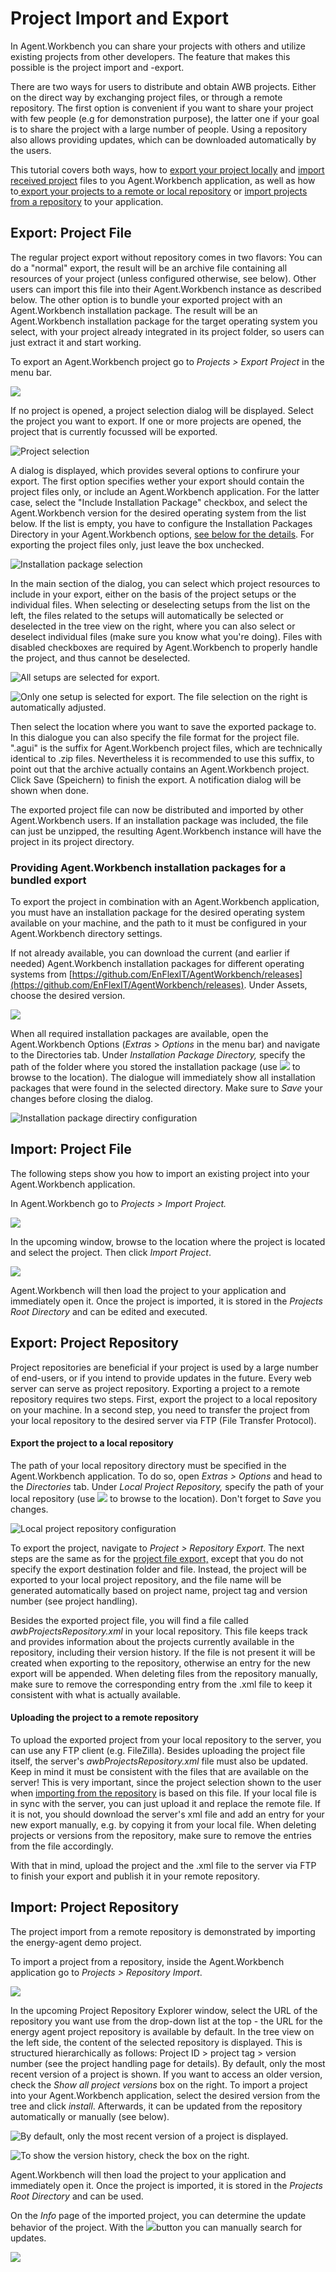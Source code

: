 # Project Import and Export

In Agent.Workbench you can share your projects with others and utilize existing projects from other developers. The feature that makes this possible is the project import and -export.

There are two ways for users to distribute and obtain AWB projects. Either on the direct way by exchanging project files, or through a remote repository. The first option is convenient if you want to share your project with few people \(e.g for demonstration purpose\), the latter one if your goal is to share the project with a large number of people. Using a repository also allows providing updates, which can be downloaded automatically by the users.

This tutorial covers both ways, how to [export your project locally](project-import-and-export.md#export-project-file) and [import received project](project-import-and-export.md#import-project-file) files to you Agent.Workbench application, as well as how to[ export your projects to a remote or local repository](project-import-and-export.md#export-project-repository) or [import projects from a repository](project-import-and-export.md#import-project-repository) to your application.

## Export: Project File

The regular project export without repository comes in two flavors: You can do a "normal" export, the result will be an archive file containing all resources of your project \(unless configured otherwise, see below\). Other users can import this file into their Agent.Workbench instance as described below. The other option is to bundle your exported project with an Agent.Workbench installation package. The result will be an Agent.Workbench installation package for the target operating system you select, with your project already integrated in its project folder, so users can just extract it and start working.

To export an Agent.Workbench project go to _Projects &gt; Export Project_ in the menu bar.

![](../../.gitbook/assets/exportproject.jpg)

If no project is opened, a project selection dialog will be displayed. Select the project you want to export. If one or more projects are opened, the project that is currently focussed will be exported.

![Project selection](../../.gitbook/assets/selectprojecttoexport.jpg)

A dialog is displayed, which provides several options to confirure your export. The first option specifies wether your export should contain the project files only, or include an Agent.Workbench application. For the latter case, select the "Include Installation Package" checkbox, and select the Agent.Workbench version for the desired operating system from the list below. If the list is empty, you have to configure the Installation Packages Directory in your Agent.Workbench options, [see below for the details](project-import-and-export.md#providing-agent-workbench-installation-packages-for-a-bundled-export). For exporting the project files only, just leave the box unchecked.

![Installation package selection](../../.gitbook/assets/projectexportchooseinstallationpackage.jpg)

In the main section of the dialog, you can select which project resources to include in your export, either on the basis of the project setups or the individual files. When selecting or deselecting setups from the list on the left, the files related to the setups will automatically be selected or deselected in the tree view on the right, where you can also select or deselect individual files \(make sure you know what you're doing\). Files with disabled checkboxes are required by Agent.Workbench to properly handle the project, and thus cannot be deselected.

![All setups are selected for export.](../../.gitbook/assets/exportallsetups.png)

![Only one setup is selected for export. The file selection on the right is automatically adjusted.](../../.gitbook/assets/exportsetup2.png)

Then select the location where you want to save the exported package to. In this dialogue you can also specify the file format for the project file. ".agui" is the suffix for Agent.Workbench project files, which are technically identical to .zip files. Nevertheless it is recommended to use this suffix, to point out that the archive actually contains an Agent.Workbench project. Click Save \(Speichern\) to finish the export. A notification dialog will be shown when done.

The exported project file can now be distributed and imported by other Agent.Workbench users. If an installation package was included, the file can just be unzipped, the resulting Agent.Workbench instance will have the project in its project directory.

### Providing Agent.Workbench installation packages for a bundled export

To export the project in combination with an Agent.Workbench application, you must have an installation package for the desired operating system available on your machine, and the path to it must be configured in your Agent.Workbench directory settings. 

If not already available, you can download the current \(and earlier if needed\) Agent.Workbench installation packages for different operating systems from [https://github.com/EnFlexIT/AgentWorkbench/releases](https://github.com/EnFlexIT/AgentWorkbench/releases). Under Assets, choose the desired version.

![](../../.gitbook/assets/chooseinstallationpackage.jpg)

When all required installation packages are available, open the Agent.Workbench Options \(_Extras_ &gt; _Options_ in the menu bar\) and navigate to the Directories tab. Under _Installation Package Directory,_ specify the path of the folder where you stored the installation package \(use ![](../../.gitbook/assets/browseforloactionicon%20%281%29.jpg) to browse to the location\). The dialogue will immediately show all installation packages that were found in the selected directory. Make sure to _Save_ your changes before closing the dialog.

![Installation package directiry configuration](../../.gitbook/assets/specifyinstallationpackagedirectory.jpg)

## Import: Project File

The following steps show you how to import an existing project into your Agent.Workbench application.

In Agent.Workbench go to _Projects &gt; Import Project._

![](../../.gitbook/assets/importproject.jpg)

In the upcoming window, browse to the location where the project is located and select the project. Then click _Import Project_.

![](../../.gitbook/assets/selectprojecttoimport.jpg)



Agent.Workbench will then load the project to your application and immediately open it. Once the project is imported, it is stored in the _Projects Root Directory_ and can be edited and executed.

## Export: Project Repository

Project repositories are beneficial if your project is used by a large number of end-users, or if you intend to provide updates in the future. Every web server can serve as project repository. Exporting a project to a remote repository requires two steps. First, export the project to a local repository on your machine. In a second step, you need to transfer the project from your local repository to the desired server via FTP \(File Transfer Protocol\).

#### Export the project to a local repository

The path of your local repository directory must be specified in the Agent.Workbench application. To do so, open _Extras &gt; Options_ and head to the _Directories_ tab. Under _Local Project Repository,_ specify the path of your local repository \(use ![](../../.gitbook/assets/browseforloactionicon%20%281%29.jpg) to browse to the location\). Don't forget to _Save_ you changes.

![Local project repository configuration](../../.gitbook/assets/repoexportspecifylocalrepopath.jpg)

To export the project, navigate to _Project &gt; Repository Export_. The next steps are the same as for the [project file export,](project-import-and-export.md#export-project-file) except that you do not specify the export destination folder and file. Instead, the project will be exported to your local project repository, and the file name will be generated automatically based on project name, project tag and version number \(see project handling\).

Besides the exported project file, you will find a file called _awbProjectsRepository.xml_ in your local repository. This file keeps track and provides information about the projects currently available in the repository, including their version history. If the file is not present it will be created when exporting to the repository, otherwise an entry for the new export will be appended. When deleting files from the repository manually, make sure to remove the corresponding entry from the .xml file to keep it consistent with what is actually available.

#### Uploading the project to a remote repository

To upload the exported project from your local repository to the server, you can use any FTP client \(e.g. FileZilla\). Besides uploading the project file itself, the server's _awbProjectsRepository.xml_ file must also be updated. Keep in mind it must be consistent with the files that are available on the server!  This is very important, since the project selection shown to the user when [importing from the repository](project-import-and-export.md#import-project-repository) is based on this file. If your local file is in sync with the server, you can just upload it and replace the remote file. If it is not, you should download the server's xml file and add an entry for your new export manually, e.g. by copying it from your local file. When deleting projects or versions from the repository, make sure to remove the entries from the file accordingly.

With that in mind, upload the project and the .xml file to the server via FTP to finish your export and publish it in your remote repository.

## Import: Project Repository

The project import from a remote repository is demonstrated by importing the energy-agent demo project.

To import a project from a repository, inside the Agent.Workbench application go to _Projects &gt; Repository Import_.

![](../../.gitbook/assets/repoimportmenubar.jpg)

In the upcoming Project Repository Explorer window, select the URL of the repository you want use from the drop-down list at the top - the URL for the energy agent project repository is available by default. In the tree view on the left side, the content of the selected repository is displayed. This is structured hierarchically as follows: Project ID &gt; project tag &gt; version number \(see the project handling page for details\). By default, only the most recent version of a project is shown. If you want to access an older version, check the _Show all project versions_ box on the right. To import a project into your Agent.Workbench application, select the desired version from the tree and click _install_. Afterwards, it can be updated from the repository automatically or manually \(see below\).

![By default, only the most recent version of a project is displayed.](../../.gitbook/assets/selecttheprojectintherepo.jpg)

![To show the version history, check the box on the right.](../../.gitbook/assets/repoprojectallversions.jpg)

Agent.Workbench will then load the project to your application and immediately open it. Once the project is imported, it is stored in the _Projects Root Directory_ and can be used.

On the _Info_ page of the imported project, you can determine the update behavior of the project. With the ![](../../.gitbook/assets/magnifyingglassicon.jpg)button you can manually search for updates.

![](../../.gitbook/assets/projectupdatebehaviour.jpg)

